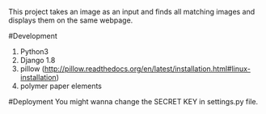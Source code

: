 This project takes an image as an input and finds all matching images and displays them on the same webpage.

#Development
1. Python3
2. Django 1.8
3. pillow	(http://pillow.readthedocs.org/en/latest/installation.html#linux-installation)
4. polymer paper elements

#Deployment
You might wanna change the SECRET KEY in settings.py file.
